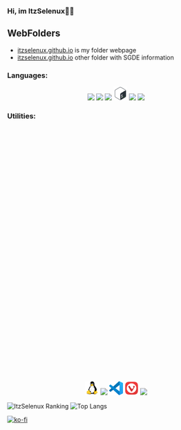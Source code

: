 ### Hi, im ItzSelenux🦆🐧
## WebFolders
  - <a href="https://itzselenux.github.io">itzselenux.github.io</a> is my folder webpage
  - <a href="https://sgde.github.io">itzselenux.github.io</a> other folder with SGDE information

<h3 align="left">Languages:</h3>
<p align="center" width="100%">
  <img width=32px src="https://raw.githubusercontent.com/abrahamcalf/programming-languages-logos/master/src/c/c.svg">
  <img width=32px src="https://raw.githubusercontent.com/abrahamcalf/programming-languages-logos/master/src/cpp/cpp.svg">
  <img width=32px src="https://raw.githubusercontent.com/abrahamcalf/programming-languages-logos/master/src/python/python.svg">
  <img width=32px src="https://raw.githubusercontent.com/devicons/devicon/master/icons/bash/bash-original.svg">
  <img width=32px src="https://raw.githubusercontent.com/abrahamcalf/programming-languages-logos/master/src/html/html.svg">
  <img width=32px src="https://raw.githubusercontent.com/abrahamcalf/programming-languages-logos/master/src/css/css.svg">
</p>

<h3 align="left">Utilities:</h3>
<p align="center" width="100%">
  <img width=32px src="https://raw.githubusercontent.com/devicons/devicon/master/icons/linux/linux-original.svg">
  <img width=32px style="margin-top: 604px" src="https://www.geany.org/static/img/geany.svg" >
  <img width=32px src="https://raw.githubusercontent.com/devicons/devicon/master/icons/vscode/vscode-original.svg">
  <img width=32px src="https://raw.githubusercontent.com/alrra/browser-logos/main/src/vivaldi/vivaldi.svg">
  <img width=32px src="https://upload.wikimedia.org/wikipedia/commons/7/71/GTK_logo.svg">
</p>

![ItzSelenux Ranking](https://github-readme-stats.vercel.app/api?username=ItzSelenux&show_icons=true&bg_color=2a2a2a&text_color=d6d6d6&title_color=91a666&icon_color=d6d6d6)
![Top Langs](https://github-readme-stats.vercel.app/api/top-langs/?username=ItzSelenux&show_icons=true&bg_color=2a2a2a&text_color=d6d6d6&title_color=91a666&icon_color=d6d6d6&langs_count=10&layout=compact)



[![ko-fi](https://ko-fi.com/img/githubbutton_sm.svg)](https://ko-fi.com/C0C1MBGAV)
